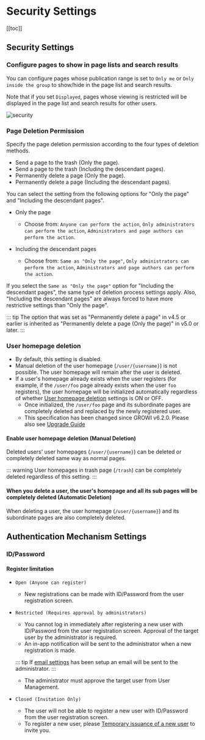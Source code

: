 # Security Settings

[[toc]]

## Security Settings

### Configure pages to show in page lists and search results

You can configure pages whose publication range is set to `Only me` or `Only inside the group` to show/hide in the page list and search results.

Note that if you set `Displayed`, pages whose viewing is restricted will be displayed in the page list and search results for other users.

<img :src="$withBase('/assets/images/security.png')" alt="security">

### Page Deletion Permission

Specify the page deletion permission according to the four types of deletion methods.

- Send a page to the trash (Only the page).
- Send a page to the trash (Including the descendant pages).
- Permanently delete a page (Only the page).
- Permanently delete a page (Including the descendant pages).

You can select the setting from the following options for "Only the page" and "Including the descendant pages".

- Only the page

  - Choose from: `Anyone can perform the action`, `Only administrators can perform the action`, `Administrators and page authors can perform the action`.

- Including the descendant pages
  - Choose from: `Same as "Only the page"`, `Only administrators can perform the action`, `Administrators and page authors can perform the action`.

If you select the `Same as "Only the page"` option for "Including the descendant pages", the same type of deletion process settings apply. Also, "Including the descendant pages" are always forced to have more restrictive settings than "Only the page".

::: tip
The option that was set as "Permanently delete a page" in v4.5 or earlier is inherited as "Permanently delete a page (Only the page)" in v5.0 or later.
:::

### User homepage deletion

- By default, this setting is disabled.
- Manual deletion of the user homepage (`/user/{username}`) is not possible. The user homepage will remain after the user is deleted.
- If a user's homepage already exists when the user registers (for example, if the `/user/foo` page already exists when the user `foo` registers), the user homepage will be initialized automatically regardless of whether [User homepage deletion](/en/admin-guide/management-cookbook/security.html#user-homepage-deletion) settings is ON or OFF.
  - Once initialized, the `/user/foo` page and its subordinate pages are completely deleted and replaced by the newly registered user.
  - This specification has been changed since GROWI v6.2.0. Please also see [Upgrade Guide](/en/admin-guide/upgrading/62x.html)

#### Enable user homepage deletion (Manual Deletion)

Deleted users' user homepages (`/user/{username}`) can be deleted or completely deleted same way as normal pages.

::: warning
User homepages in trash page (`/trash`) can be completely deleted regardless of this setting.
:::

#### When you delete a user, the user's homepage and all its sub pages will be completely deleted (Automatic Deletion)

When deleting a user, the user homepage (`/user/{username}`) and its subordinate pages are also completely deleted.

## Authentication Mechanism Settings

### ID/Password

#### Register limitation

- `Open (Anyone can register)`
  - New registrations can be made with ID/Password from the user registration screen.

  <img :src="$withBase('/assets/images/register.png')" alt="">

- `Restricted (Requires approval by administrators)`
  - You cannot log in immediately after registering a new user with ID/Password from the user registration screen. Approval of the target user by the administrator is required.
  - An in-app notification will be sent to the administrator when a new registration is made.

  <img :src="$withBase('/assets/images/in-app-notification-requested-registration-approval.png')" alt="">

  ::: tip
  If [email settings](/en/admin-guide/management-cookbook/app-settings.html#email-settings) has been setup an email will be sent to the administrator.
  :::

  - The administrator must approve the target user from User Management.

  <img :src="$withBase('/assets/images/user-management-user-approval-pending.png')" alt="">

- `Closed (Invitation Only)`
  - The user will not be able to register a new user with ID/Password from the user registration screen.
  - To register a new user, please [Temporary issuance of a new user](/en/admin-guide/management-cookbook/user-management.html#temporary-issuance-of-a-new-user) to invite you.
